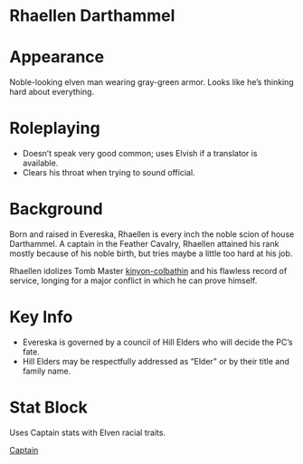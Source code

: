 # Rhaellen Darthammel

# Appearance

Noble-looking elven man wearing gray-green armor. Looks like he’s thinking hard about everything.

# Roleplaying

- Doesn’t speak very good common; uses Elvish if a translator is available.
- Clears his throat when trying to sound official.

# Background

Born and raised in Evereska, Rhaellen is every inch the noble scion of house Darthammel. A captain in the Feather Cavalry, Rhaellen attained his rank mostly because of his noble birth, but tries maybe a little too hard at his job.

Rhaellen idolizes Tomb Master [kinyon-colbathin](kinyon-colbathin.md)  and his flawless record of service, longing for a major conflict in which he can prove himself.

# Key Info

- Evereska is governed by a council of Hill Elders who will decide the PC’s fate.
- Hill Elders may be respectfully addressed as “Elder” or by their title and family name.

# Stat Block

Uses Captain stats with Elven racial traits.

[Captain](https://www.5esrd.com/gamemastering/monsters-foes/npc/captain/)